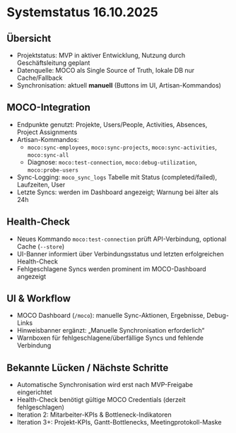 # Systemstatus 16.10.2025

## Übersicht
- Projektstatus: MVP in aktiver Entwicklung, Nutzung durch Geschäftsleitung geplant
- Datenquelle: MOCO als Single Source of Truth, lokale DB nur Cache/Fallback
- Synchronisation: aktuell **manuell** (Buttons im UI, Artisan-Kommandos)

## MOCO-Integration
- Endpunkte genutzt: Projekte, Users/People, Activities, Absences, Project Assignments
- Artisan-Kommandos:
  - `moco:sync-employees`, `moco:sync-projects`, `moco:sync-activities`, `moco:sync-all`
  - Diagnose: `moco:test-connection`, `moco:debug-utilization`, `moco:probe-users`
- Sync-Logging: `moco_sync_logs` Tabelle mit Status (completed/failed), Laufzeiten, User
- Letzte Syncs: werden im Dashboard angezeigt; Warnung bei älter als 24h

## Health-Check
- Neues Kommando `moco:test-connection` prüft API-Verbindung, optional Cache (`--store`)
- UI-Banner informiert über Verbindungsstatus und letzten erfolgreichen Health-Check
- Fehlgeschlagene Syncs werden prominent im MOCO-Dashboard angezeigt

## UI & Workflow
- MOCO Dashboard (`/moco`): manuelle Sync-Aktionen, Ergebnisse, Debug-Links
- Hinweisbanner ergänzt: „Manuelle Synchronisation erforderlich“
- Warnboxen für fehlgeschlagene/überfällige Syncs und fehlende Verbindung

## Bekannte Lücken / Nächste Schritte
- Automatische Synchronisation wird erst nach MVP-Freigabe eingerichtet
- Health-Check benötigt gültige MOCO Credentials (derzeit fehlgeschlagen)
- Iteration 2: Mitarbeiter-KPIs & Bottleneck-Indikatoren
- Iteration 3+: Projekt-KPIs, Gantt-Bottlenecks, Meetingprotokoll-Maske